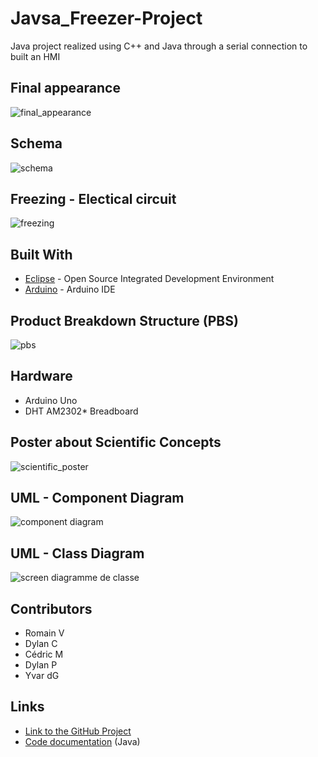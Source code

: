 # Javsa_Freezer-Project
Java project realized using C++ and Java through a serial connection to built an HMI

## Final appearance
![final_appearance](https://user-images.githubusercontent.com/19567048/32100654-e3d95228-bb14-11e7-991b-7fd1592cfa1a.PNG)

## Schema
![schema](https://user-images.githubusercontent.com/19567048/32100008-db3d6b9c-bb12-11e7-9560-467d0a59027e.PNG)

## Freezing - Electical circuit
![freezing](https://user-images.githubusercontent.com/19567048/32007194-211caf8a-b9a9-11e7-978b-ff77a4d70e12.png)

## Built With

* [Eclipse](https://www.eclipse.org/home/index.php) - Open Source Integrated Development Environment
* [Arduino](https://www.arduino.cc/en/Main/Software) - Arduino IDE

## Product Breakdown Structure (PBS)
![pbs](https://user-images.githubusercontent.com/19567048/32003285-e2060ada-b99e-11e7-9f9f-4595a1f316c3.png)

## Hardware

* Arduino Uno
* DHT AM2302* Breadboard

## Poster about Scientific Concepts
![scientific_poster](https://user-images.githubusercontent.com/19567048/32003321-f4b828fc-b99e-11e7-9a24-0948ef97e621.PNG)

## UML - Component Diagram
![component diagram](https://user-images.githubusercontent.com/19567048/32100200-7cd633f8-bb13-11e7-8490-74cefde51059.png)

## UML - Class Diagram
![screen diagramme de classe](https://user-images.githubusercontent.com/19567048/32101459-96edb31a-bb18-11e7-82d3-5e482164f3e7.PNG)

## Contributors

* Romain V
* Dylan C
* Cédric M
* Dylan P
* Yvar dG

## Links

* [Link to the GitHub Project](https://github.com/DylanCa/Freezer-Project)
* [Code documentation](https://dylanca.github.io/Freezer-Project/) (Java) 
